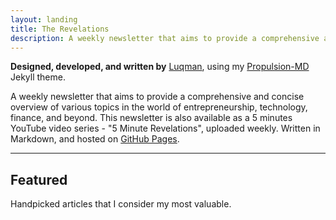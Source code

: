 ```yaml
---
layout: landing
title: The Revelations
description: A weekly newsletter that aims to provide a comprehensive and concise overview of various topics in the world of entrepreneurship, technology, finance, and beyond.
---
```


**Designed, developed, and written by** [Luqman](https://theluqmn.github.io/), using my [Propulsion-MD](https://theluqmn.github.io/propulsion-md/) Jekyll theme.

A weekly newsletter that aims to provide a comprehensive and concise overview of various topics in the world of entrepreneurship, technology, finance, and beyond. This newsletter is also available as a 5 minutes YouTube video series - "5 Minute Revelations", uploaded weekly. Written in Markdown, and hosted on [GitHub Pages](https://pages.github.com/).

---

## Featured

Handpicked articles that I consider my most valuable.